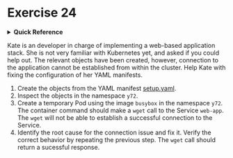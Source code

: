 # Exercise 24

<details>
<summary><b>Quick Reference</b></summary>
<p>

* Namespace: `y72`<br>
* Documentation: [Debug Services](https://kubernetes.io/docs/tasks/debug/debug-application/debug-service/)

</p>
</details>

Kate is an developer in charge of implementing a web-based application stack. She is not very familiar with Kubernetes yet, and asked if you could help out. The relevant objects have been created, however, connection to the application cannot be established from within the cluster. Help Kate with fixing the configuration of her YAML manifests.

1. Create the objects from the YAML manifest [setup.yaml](./setup.yaml).
2. Inspect the objects in the namespace `y72`.
3. Create a temporary Pod using the image `busybox` in the namespace `y72`. The container command should make a `wget` call to the Service `web-app`. The `wget` will not be able to establish a successful connection to the Service.
4. Identify the root cause for the connection issue and fix it. Verify the correct behavior by repeating the previous step. The `wget` call should return a sucessful response.